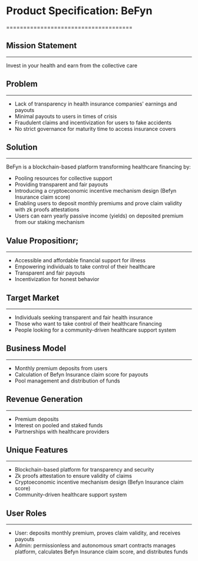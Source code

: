 
# Product Specification: BeFyn
=====================================

## Mission Statement
------------------

Invest in your health and earn from the collective care

## Problem
--------

* Lack of transparency in health insurance companies' earnings and payouts
* Minimal payouts to users in times of crisis
* Fraudulent claims and incentivization for users to fake accidents
* No strict governance for maturity time to access insurance covers

## Solution
---------

BeFyn is a blockchain-based platform transforming healthcare financing by:

* Pooling resources for collective support
* Providing transparent and fair payouts
* Introducing a cryptoeconomic incentive mechanism design (Befyn Insurance claim score)
* Enabling users to deposit monthly premiums and prove claim validity with zk proofs attestations 
* Users can earn yearly passive income (yields)  on deposited premium  from our staking mechanism

## Value Propositionr;
------------------

* Accessible and affordable financial support for illness
* Empowering individuals to take control of their healthcare
* Transparent and fair payouts
* Incentivization for honest behavior

## Target Market
---------------

* Individuals seeking transparent and fair health insurance
* Those who want to take control of their healthcare financing
* People looking for a community-driven healthcare support system

## Business Model
---------------

* Monthly premium deposits from users
* Calculation of Befyn Insurance claim score for payouts
* Pool management and distribution of funds

## Revenue Generation
-------------------

* Premium deposits
* Interest on pooled and staked funds
* Partnerships with healthcare providers

## Unique Features
---------------

* Blockchain-based platform for transparency and security
* Zk proofs attestation  to ensure validity of claims
* Cryptoeconomic incentive mechanism design (Befyn Insurance claim score)
* Community-driven healthcare support system

## User Roles
------------

* User: deposits monthly premium, proves claim validity, and receives payouts
* Admin: permissionless and autonomous smart contracts manages platform, calculates Befyn Insurance claim score, and distributes funds